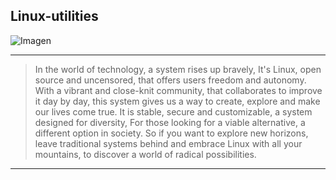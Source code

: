 ## Linux-utilities

![Imagen](https://media.geeksforgeeks.org/wp-content/uploads/s2-1.jpg)

---
> In the world of technology,
  a system rises up bravely,
  It's Linux, open source and uncensored,
  that offers users freedom and autonomy.
  With a vibrant and close-knit community,
  that collaborates to improve it day by day,
  this system gives us a way
  to create, explore and make our lives come true.
  It is stable, secure and customizable,
  a system designed for diversity,
  For those looking for a viable alternative,
  a different option in society.
  So if you want to explore new horizons,
  leave traditional systems behind
  and embrace Linux with all your mountains,
  to discover a world of radical possibilities.
---

